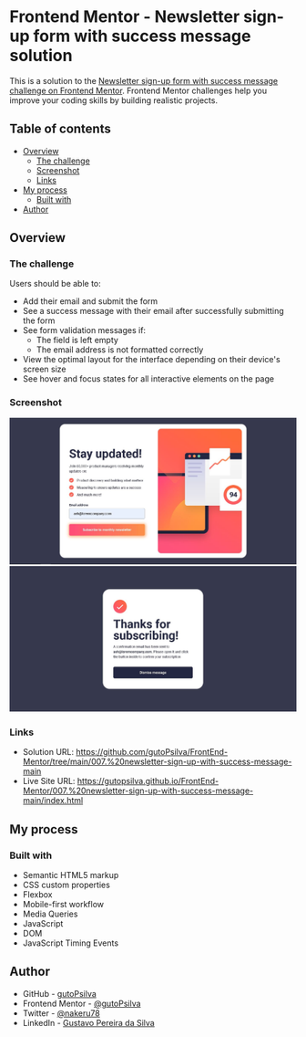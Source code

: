 # Frontend Mentor - Newsletter sign-up form with success message solution

This is a solution to the [Newsletter sign-up form with success message challenge on Frontend Mentor](https://www.frontendmentor.io/challenges/newsletter-signup-form-with-success-message-3FC1AZbNrv). Frontend Mentor challenges help you improve your coding skills by building realistic projects. 

## Table of contents

- [Overview](#overview)
  - [The challenge](#the-challenge)
  - [Screenshot](#screenshot)
  - [Links](#links)
- [My process](#my-process)
  - [Built with](#built-with)
- [Author](#author)

## Overview

### The challenge

Users should be able to:

- Add their email and submit the form
- See a success message with their email after successfully submitting the form
- See form validation messages if:
  - The field is left empty
  - The email address is not formatted correctly
- View the optimal layout for the interface depending on their device's screen size
- See hover and focus states for all interactive elements on the page

### Screenshot
<div align="center">
  <img src="assets/images/screenshot01Desk.JPG" alt="screenshot">
  <img src="assets/images/screenshot02Desk.JPG" alt="screenshot">
</div>

### Links

- Solution URL: https://github.com/gutoPsilva/FrontEnd-Mentor/tree/main/007.%20newsletter-sign-up-with-success-message-main
- Live Site URL: https://gutopsilva.github.io/FrontEnd-Mentor/007.%20newsletter-sign-up-with-success-message-main/index.html

## My process

### Built with

- Semantic HTML5 markup
- CSS custom properties
- Flexbox
- Mobile-first workflow
- Media Queries
- JavaScript
- DOM
- JavaScript Timing Events

## Author

- GitHub - [gutoPsilva](https://github.com/gutoPsilva)
- Frontend Mentor - [@gutoPsilva](https://www.frontendmentor.io/profile/gutoPsilva)
- Twitter - [@nakeru78](https://www.twitter.com/nakeru78)
- LinkedIn - [Gustavo Pereira da Silva](https://www.linkedin.com/in/gustavo-pereira-da-silva-b5b684247/)
